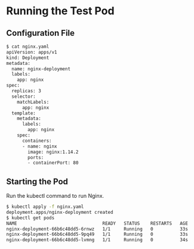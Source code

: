 # Running the Test Pod## Configuration File```bash$ cat nginx.yamlapiVersion: apps/v1kind: Deploymentmetadata:  name: nginx-deployment  labels:    app: nginxspec:  replicas: 3  selector:    matchLabels:      app: nginx  template:    metadata:      labels:        app: nginx    spec:      containers:      - name: nginx        image: nginx:1.14.2        ports:        - containerPort: 80```## Starting the PodRun the kubectl command to run Nginx.```bash$ kubectl apply -f nginx.yamldeployment.apps/nginx-deployment created$ kubectl get podsNAME                                READY   STATUS    RESTARTS   AGEnginx-deployment-66b6c48dd5-6rnwz   1/1     Running   0          33snginx-deployment-66b6c48dd5-9pq49   1/1     Running   0          33snginx-deployment-66b6c48dd5-lvmng   1/1     Running   0          34s```